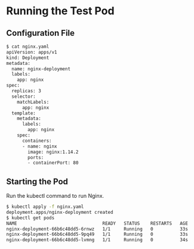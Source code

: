 # Running the Test Pod## Configuration File```bash$ cat nginx.yamlapiVersion: apps/v1kind: Deploymentmetadata:  name: nginx-deployment  labels:    app: nginxspec:  replicas: 3  selector:    matchLabels:      app: nginx  template:    metadata:      labels:        app: nginx    spec:      containers:      - name: nginx        image: nginx:1.14.2        ports:        - containerPort: 80```## Starting the PodRun the kubectl command to run Nginx.```bash$ kubectl apply -f nginx.yamldeployment.apps/nginx-deployment created$ kubectl get podsNAME                                READY   STATUS    RESTARTS   AGEnginx-deployment-66b6c48dd5-6rnwz   1/1     Running   0          33snginx-deployment-66b6c48dd5-9pq49   1/1     Running   0          33snginx-deployment-66b6c48dd5-lvmng   1/1     Running   0          34s```